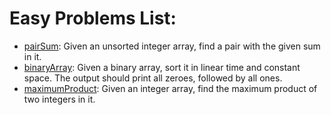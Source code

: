 # Easy Problems List:

- [pairSum](./pairSum): Given an unsorted integer array, find a pair with the given sum in it.
- [binaryArray](./binaryArray): Given a binary array, sort it in linear time and constant space. The output should print all zeroes, followed by all ones.
- [maximumProduct](./maximumProduct): Given an integer array, find the maximum product of two integers in it.
